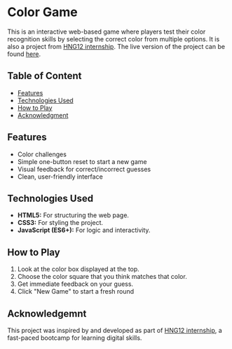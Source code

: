 # Color Game

This is an interactive web-based game where players test their color recognition skills by selecting the correct color from multiple options. It is also a project from [HNG12 internship](https://hng.tech/internship). The live version of the project can be found [here](https://color-game-estheromonos-projects.vercel.app/).

## Table of Content

- [Features](#features)
- [Technologies Used](#technologies-used)
- [How to Play](#how-to-play)
- [Acknowledgment](#acknowledgment)

## Features

- Color challenges
- Simple one-button reset to start a new game
- Visual feedback for correct/incorrect guesses
- Clean, user-friendly interface

## Technologies Used

- **HTML5:** For structuring the web page.
- **CSS3:** For styling the project.
- **JavaScript (ES6+):** For logic and interactivity.

## How to Play

1. Look at the color box displayed at the top.
2. Choose the color square that you think matches that color.
3. Get immediate feedback on your guess.
4. Click "New Game" to start a fresh round

## Acknowledgemnt

This project was inspired by and developed as part of [HNG12 internship](https://hng.tech/internship), a fast-paced bootcamp for learning digital skills.
